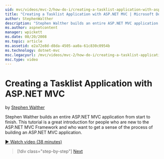 ```yaml
---
uid: mvc/videos/mvc-2/how-do-i/creating-a-tasklist-application-with-aspnet-mvc
title: "Creating a Tasklist Application with ASP.NET MVC | Microsoft Docs"
author: StephenWalther
description: "Stephen Walther builds an entire ASP.NET MVC application from start to finish. This tutorial is a great introduction for people who are new to the ASP.NET MV..."
ms.author: aspnetcontent
manager: wpickett
ms.date: 08/20/2008
ms.topic: article
ms.assetid: e2a72e8d-d8da-4505-aa0a-61c830c0954b
ms.technology: dotnet-mvc
msc.legacyurl: /mvc/videos/mvc-2/how-do-i/creating-a-tasklist-application-with-aspnet-mvc
msc.type: video
---
```

Creating a Tasklist Application with ASP.NET MVC
====================
by [Stephen Walther](https://github.com/StephenWalther)

Stephen Walther builds an entire ASP.NET MVC application from start to finish. This tutorial is a great introduction for people who are new to the ASP.NET MVC Framework and who want to get a sense of the process of building an ASP.NET MVC application.

[&#9654; Watch video (38 minutes)](https://channel9.msdn.com/Blogs/ASP-NET-Site-Videos/creating-a-tasklist-application-with-aspnet-mvc)

> [!div class="step-by-step"]
> [Next](creating-a-movie-database-application-in-15-minutes-with-aspnet-mvc.md)
